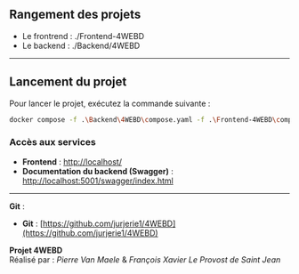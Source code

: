 ## Rangement des projets
- Le frontrend : ./Frontend-4WEBD
- Le backend : ./Backend/4WEBD

---


## Lancement du projet

Pour lancer le projet, exécutez la commande suivante :

```bash
docker compose -f .\Backend\4WEBD\compose.yaml -f .\Frontend-4WEBD\compose.yaml up --build -d
```

### Accès aux services

- **Frontend** : [http://localhost/](http://localhost/)  
- **Documentation du backend (Swagger)** : [http://localhost:5001/swagger/index.html](http://localhost:5001/swagger/index.html)

---

**Git** :
- **Git** : [https://github.com/jurjerie1/4WEBD](https://github.com/jurjerie1/4WEBD)

**Projet 4WEBD**  
Réalisé par : *Pierre Van Maele* & *François Xavier Le Provost de Saint Jean*


